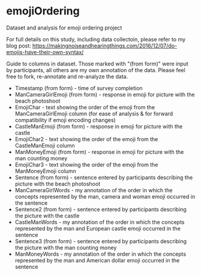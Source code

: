 # emojiOrdering
Dataset and analysis for emoji ordering project

For full details on this study, including data collectoin, please refer to my blog post: 
https://makingnoiseandhearingthings.com/2016/12/07/do-emojis-have-their-own-syntax/

Guide to columns in dataset. Those marked with "(from form)" were input by participants, all others are my own annotation of the data. Please feel free to fork, re-annotate and re-analyze the data.

- Timestamp	(from form) - time of survey completion
- ManCameraGirlEmoji (from form) - response in emoji for picture with the beach photoshoot
- EmojiChar - text showing the order of the emoji from the ManCameraGirlEmoji column (for ease of analysis & for forward compatibility if emoji encoding changes)
- CastleManEmoji (from form) - response in emoji for picture with the castle
- EmojiChar2 - text showing the order of the emoji from the CastleManEmoji column
- ManMoneyEmoji (from form) - response in emoji for picture with the man counting money
- EmojiChar3 - text showing the order of the emoji from the ManMoneyEmoji column
- Sentence (from form) - sentence entered by participants describing the picture with the beach photoshoot
- ManCameraGirlWords - my annotation of the order in which the concepts represented by the man, camera and woman emoji occurred in the sentence
- Sentence2 (from form) - sentence entered by participants describing the picture with the castle
- CastleManWords - my annotation of the order in which the concepts represented by the man and European castle emoji occurred in the sentence
- Sentence3 (from form) - sentence entered by participants describing the picture with the man counting money
- ManMoneyWords - my annotation of the order in which the concepts represented by the man and American dollar emoji occurred in the sentence

